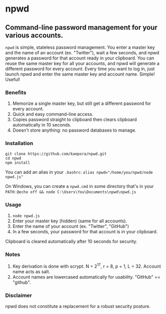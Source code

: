 # npwd
## Command-line password management for your various accounts.

`npwd` is simple, stateless password management. You enter a master key and the name of an account (ex. "Twitter"), wait a few seconds, and npwd generates a password for that account ready in your clipboard. You can reuse the same master key for all your accounts, and npwd will generate a different password for every account. Every time you want to log in, just launch npwd and enter the same master key and account name. Simple! Useful!

### Benefits
1. Memorize a single master key, but still get a different password for every account.
2. Quick and easy command-line access.
3. Copies password straight to clipboard then clears clipboard automatically in 10 seconds.
4. Doesn't store anything: no password databases to manage.

### Installation
`git clone https://github.com/kaepora/npwd.git`  
`cd npwd`  
`npm install`  

You can add an alias in your `.bashrc`:
`alias npwd="/home/you/npwd/node npwd.js"`

On Windows, you can create a `npwd.cmd` in some directory that's in your `PATH`:
`@echo off && node C:\Users\You\Documents\npwd\npwd.js`

### Usage
1. `node npwd.js`
2. Enter your master key (hidden) (same for all accounts).
3. Enter the name of your account (ex. "Twitter", "GitHub")
4. In a few seconds, your password for that account is in your clipboard.

Clipboard is cleared automatically after 10 seconds for security.

### Notes
1. Key derivation is done with scrypt. N = 2<sup>17</sup>, r = 8, p = 1, L = 32. Account name acts as salt.
2. Account names are lowercased automatically for usability. "GitHub" == "github".

### Disclaimer
npwd does not constitute a replacement for a robust security posture.